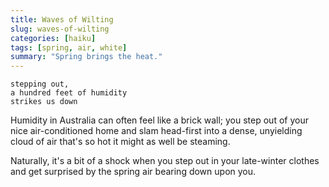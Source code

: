 ```yaml
---
title: Waves of Wilting
slug: waves-of-wilting
categories: [haiku]
tags: [spring, air, white]
summary: "Spring brings the heat."
---
```


```
stepping out,
a hundred feet of humidity
strikes us down
```

Humidity in Australia can often feel like a brick wall; you step out of your nice air-conditioned home and slam head-first into a dense, unyielding cloud of air that's so hot it might as well be steaming.

Naturally, it's a bit of a shock when you step out in your late-winter clothes and get surprised by the spring air bearing down upon you.

